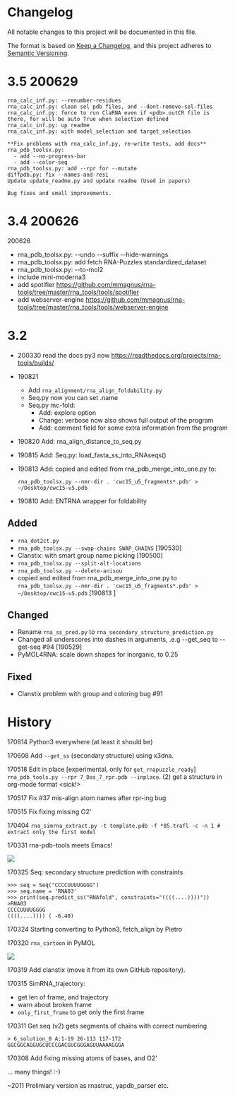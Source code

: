 # Changelog
All notable changes to this project will be documented in this file.

The format is based on [Keep a Changelog](https://keepachangelog.com/en/1.0.0/),
and this project adheres to [Semantic Versioning](https://semver.org/spec/v2.0.0.html).

# 3.5 200629

    rna_calc_inf.py: --renumber-residues
    rna_calc_inf.py: clean sel pdb files, and --dont-remove-sel-files
    rna_calc_inf.py: force to run ClaRNA even if <pdb>.outCR file is there, for will be auto True when selection defined
    rna_calc_inf.py: up readme
    rna_calc_inf.py: with model_selection and target_selection

    **Fix problems with rna_calc_inf.py, re-write tests, add docs**
    rna_pdb_toolsx.py: 
      - add --no-progress-bar
      - add --color-seq
    rna_pdb_toolsx.py: add --rpr for --mutate
    diffpdb.py: fix --names-and-resi
    Update update_readme.py and update readme (Used in papers)
    
    Bug fixes and small improvements.

# 3.4 200626

200626

- rna_pdb_toolsx.py: --undo --suffix --hide-warnings
- rna_pdb_toolsx.py: add fetch RNA-Puzzles standardized_dataset
- rna_pdb_toolsx.py: --to-mol2
- include mini-moderna3
- add spotifier https://github.com/mmagnus/rna-tools/tree/master/rna_tools/tools/spotifier 
- add webserver-engine https://github.com/mmagnus/rna-tools/tree/master/rna_tools/tools/webserver-engine 

# 3.2

- 200330 read the docs py3 now https://readthedocs.org/projects/rna-tools/builds/
- 190821
    - Add `rna_alignment/rna_align_foldability.py`
    - Seq.py now you can set .name
    - Seq.py mc-fold:
        - Add: explore option
        - Change: verbose now also shows full output of the program
        - Add: comment field for some extra information from the program
- 190820 Add: rna_align_distance_to_seq.py
- 190815 Add: Seq.py: load_fasta_ss_into_RNAseqs()
- 190813 Add: copied and edited from rna_pdb_merge_into_one.py to:

      rna_pdb_toolsx.py --nmr-dir . 'cwc15_u5_fragments*.pdb' > ~/Desktop/cwc15-u5.pdb

- 190810 Add: ENTRNA wrapper for foldability

## Added

- `rna_dot2ct.py`
- `rna_pdb_toolsx.py --swap-chains SWAP_CHAINS` [190530]
- Clanstix: with smart group name picking [190500]
- `rna_pdb_toolsx.py --split-alt-locations`
- `rna_pdb_toolsx.py --delete-anisou`
- copied and edited from rna_pdb_merge_into_one.py to `rna_pdb_toolsx.py --nmr-dir . 'cwc15_u5_fragments*.pdb' > ~/Desktop/cwc15-u5.pdb` [190813
]

## Changed
- Rename `rna_ss_pred.py` to `rna_secondary_structure_prediction.py`
- Changed all underscores into dashes in arguments, .e.g --get_seq to --get-seq #94 [190529]
- PyMOL4RNA: scale down shapes for inorganic, to 0.25

## Fixed
- Clanstix problem with group and coloring bug #91

# History

170814 Python3 everywhere (at least it should be)

170608 Add `--get_ss` (secondary structure) using x3dna.

170518 Edit in place [experimental, only for `get_rnapuzzle_ready`] `rna_pdb_tools.py --rpr 7_Das_7_rpr.pdb --inplace`. (2) get a structure in org-mode format <sick!>

170517 Fix #37 mis-align atom names after rpr-ing bug

170515 Fix fixing missing O2'

170404	`rna_simrna_extract.py -t template.pdb -f *05.trafl -c -n 1 # extract only the first model`

170331 rna-pdb-tools meets Emacs!

![](docs/pngs/rpt_emacs.png)

170325 Seq: secondary structure prediction with constraints

    >>> seq = Seq("CCCCUUUUGGGG")
    >>> seq.name = 'RNA03'
    >>> print(seq.predict_ss("RNAfold", constraints="((((....))))"))
    >RNA03
    CCCCUUUUGGGG
    ((((....)))) ( -6.40)

170324 Starting converting to Python3, fetch_align by Pietro

170320 `rna_cartoon` in PyMOL

![](docs/pngs/rna_cartoon_small.png)

170319 Add clanstix (move it from its own GitHub repository).

170315 SimRNA_trajectory:
  - get len of frame, and trajectory
  - warn about broken frame
  - `only_first_frame` to get only the first frame

170311 Get seq (v2) gets segments of chains with correct numbering

	> 6_solution_0 A:1-19 26-113 117-172
	GGCGGCAGGUGCUCCCGACGUCGGGAGUUAAAAGGGA

170308 Add fixing missing atoms of bases, and O2'

... many things! :-)

~2011 Prelimiary version as rnastruc, yapdb_parser etc.
